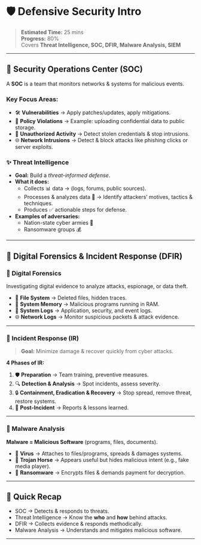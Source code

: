 # 🛡️ Defensive Security Intro

> **Estimated Time:** 25 mins  
> **Progress:** 80%  
> Covers **Threat Intelligence, SOC, DFIR, Malware Analysis, SIEM**  

---

## 🔹 Security Operations Center (SOC)

A **SOC** is a team that monitors networks & systems for malicious events.  

### Key Focus Areas:
- 🛠️ **Vulnerabilities** → Apply patches/updates, apply mitigations.  
- 📜 **Policy Violations** → Example: uploading confidential data to public storage.  
- 🔑 **Unauthorized Activity** → Detect stolen credentials & stop intrusions.  
- 🌐 **Network Intrusions** → Detect & block attacks like phishing clicks or server exploits.  

### ✨ Threat Intelligence
- **Goal:** Build a *threat-informed defense*.  
- **What it does:**  
  - Collects 📊 data → (logs, forums, public sources).  
  - Processes & analyzes data 🔎 → Identify attackers’ motives, tactics & techniques.  
  - Produces ✅ actionable steps for defense.  
- **Examples of adversaries:**  
  - Nation-state cyber armies 🏴  
  - Ransomware groups 💰  

---

## 🔹 Digital Forensics & Incident Response (DFIR)

### 🧪 Digital Forensics
Investigating digital evidence to analyze attacks, espionage, or data theft.  

- 💾 **File System** → Deleted files, hidden traces.  
- 🧠 **System Memory** → Malicious programs running in RAM.  
- 📂 **System Logs** → Application, security, and event logs.  
- 🌐 **Network Logs** → Monitor suspicious packets & attack evidence.  

---

### 🚨 Incident Response (IR)

> **Goal:** Minimize damage & recover quickly from cyber attacks.  

**4 Phases of IR:**  
1. 🛡️ **Preparation** → Team training, preventive measures.  
2. 🔍 **Detection & Analysis** → Spot incidents, assess severity.  
3. 🔒 **Containment, Eradication & Recovery** → Stop spread, remove threat, restore systems.  
4. 📖 **Post-Incident** → Reports & lessons learned.  

---

### 🦠 Malware Analysis

**Malware = Malicious Software** (programs, files, documents).  

- 🦠 **Virus** → Attaches to files/programs, spreads & damages systems.  
- 🐴 **Trojan Horse** → Appears useful but hides malicious intent (e.g., fake media player).  
- 💸 **Ransomware** → Encrypts files & demands payment for decryption.  

---

## 🎯 Quick Recap
- SOC → Detects & responds to threats.  
- Threat Intelligence → Know the **who** and **how** behind attacks.  
- DFIR → Collects evidence & responds methodically.  
- Malware Analysis → Understands and mitigates malicious software.  

---
